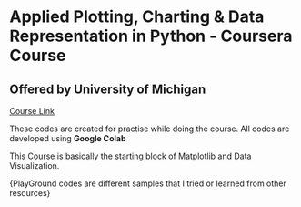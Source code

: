 # Applied Plotting, Charting &amp; Data Representation in Python - Coursera Course
## Offered by University of Michigan

[Course Link](https://www.coursera.org/learn/python-plotting/)

These codes are created for practise while doing the course. All codes are developed using **Google Colab**

This Course is basically the starting block of Matplotlib and Data Visualization.

{PlayGround codes are different samples that I tried or learned from other resources}
